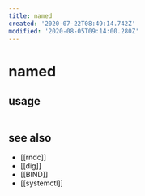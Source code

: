 ```yaml
---
title: named
created: '2020-07-22T08:49:14.742Z'
modified: '2020-08-05T09:14:00.280Z'
---
```


# named

## usage
```sh

```

## see also
- [[rndc]]
- [[dig]]
- [[BIND]]
- [[systemctl]]
